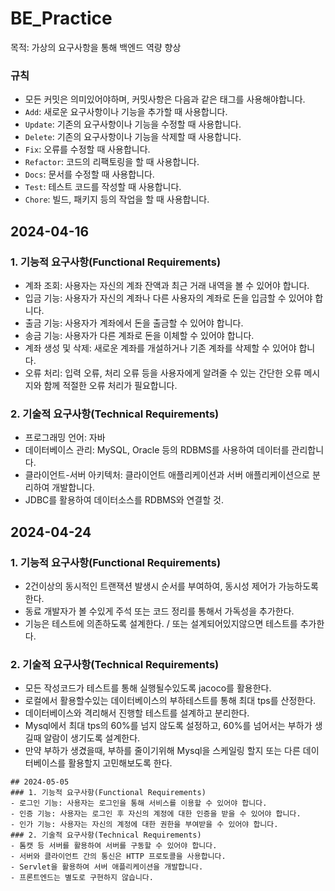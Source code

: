 # BE_Practice
목적: 가상의 요구사항을 통해 백엔드 역량 향상
### 규칙
- 모든 커밋은 의미있어야하며, 커밋사항은 다음과 같은 태그를 사용해야합니다.
- `Add`: 새로운 요구사항이나 기능을 추가할 때 사용합니다.
- `Update`: 기존의 요구사항이나 기능을 수정할 때 사용합니다.
- `Delete`: 기존의 요구사항이나 기능을 삭제할 때 사용합니다.
- `Fix`: 오류를 수정할 때 사용합니다.
- `Refactor`: 코드의 리팩토링을 할 때 사용합니다.
- `Docs`: 문서를 수정할 때 사용합니다.
- `Test`: 테스트 코드를 작성할 때 사용합니다.
- `Chore`: 빌드, 패키지 등의 작업을 할 때 사용합니다.
## 2024-04-16
### 1. 기능적 요구사항(Functional Requirements)
- 계좌 조회: 사용자는 자신의 계좌 잔액과 최근 거래 내역을 볼 수 있어야 합니다.
- 입금 기능: 사용자가 자신의 계좌나 다른 사용자의 계좌로 돈을 입금할 수 있어야 합니다.
- 출금 기능: 사용자가 계좌에서 돈을 출금할 수 있어야 합니다.
- 송금 기능: 사용자가 다른 계좌로 돈을 이체할 수 있어야 합니다.
- 계좌 생성 및 삭제: 새로운 계좌를 개설하거나 기존 계좌를 삭제할 수 있어야 합니다.
- 오류 처리: 입력 오류, 처리 오류 등을 사용자에게 알려줄 수 있는 간단한 오류 메시지와 함께 적절한 오류 처리가 필요합니다.
### 2. 기술적 요구사항(Technical Requirements)
- 프로그래밍 언어: 자바
- 데이터베이스 관리: MySQL, Oracle 등의 RDBMS를 사용하여 데이터를 관리합니다.
- 클라이언트-서버 아키텍처: 클라이언트 애플리케이션과 서버 애플리케이션으로 분리하여 개발합니다.
- JDBC를 활용하여 데이터소스를 RDBMS와 연결할 것.

## 2024-04-24
### 1. 기능적 요구사항(Functional Requirements)
- 2건이상의 동시적인 트랜잭션 발생시 순서를 부여하여, 동시성 제어가 가능하도록 한다.
- 동료 개발자가 볼 수있게 주석 또는 코드 정리를 통해서 가독성을 추가한다.
- 기능은 테스트에 의존하도록 설계한다. / 또는 설계되어있지않으면 테스트를 추가한다.
### 2. 기술적 요구사항(Technical Requirements)
- 모든 작성코드가 테스트를 통해 실행될수있도록 jacoco를 활용한다.
- 로컬에서 활용할수있는 데이터베이스의 부하테스트를 통해 최대 tps를 산정한다.
- 데이터베이스와 격리해서 진행할 테스트를 설계하고 분리한다.
- Mysql에서 최대 tps의 60%를 넘지 않도록 설정하고, 60%를 넘어서는 부하가 생길때 알람이 생기도록 설계한다.
- 만약 부하가 생겼을때, 부하를 줄이기위해 Mysql을 스케일링 할지 또는 다른 데이터베이스를 활용할지 고민해보도록 한다.


~~~~~~~~~~~~~~
## 2024-05-05
### 1. 기능적 요구사항(Functional Requirements)
- 로그인 기능: 사용자는 로그인을 통해 서비스를 이용할 수 있어야 합니다.
- 인증 기능: 사용자는 로그인 후 자신의 계정에 대한 인증을 받을 수 있어야 합니다.
- 인가 기능: 사용자는 자신의 계정에 대한 권한을 부여받을 수 있어야 합니다.
### 2. 기술적 요구사항(Technical Requirements)
- 톰캣 등 서버를 활용하여 서버를 구동할 수 있어야 합니다.
- 서버와 클라이언트 간의 통신은 HTTP 프로토콜을 사용합니다.
- Servlet을 활용하여 서버 애플리케이션을 개발합니다.
- 프론트엔드는 별도로 구현하지 않습니다.
~~~~~~~~~~~~~~~~~
